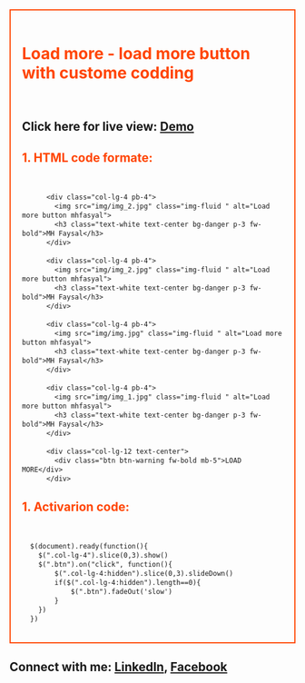 
<div style="border: 2px solid orangered; padding: 20px;">
    <h1 style="color: orangered;">Load more - load more button with custome codding</h1><br>
    <h2>Click here for live view: <a href="https://mhfaysal124.github.io/load_more_button./" target="blank">Demo</a></h2>
<h2 style="color: orangered;">1. HTML code formate: </h2><br>
    

          <div class="col-lg-4 pb-4">
            <img src="img/img_2.jpg" class="img-fluid " alt="Load more button mhfasyal">
            <h3 class="text-white text-center bg-danger p-3 fw-bold">MH Faysal</h3>
          </div>

          <div class="col-lg-4 pb-4">
            <img src="img/img_2.jpg" class="img-fluid " alt="Load more button mhfasyal">
            <h3 class="text-white text-center bg-danger p-3 fw-bold">MH Faysal</h3>
          </div> 

          <div class="col-lg-4 pb-4">
            <img src="img/img.jpg" class="img-fluid " alt="Load more button mhfasyal">
            <h3 class="text-white text-center bg-danger p-3 fw-bold">MH Faysal</h3>
          </div>      

          <div class="col-lg-4 pb-4">
            <img src="img/img_1.jpg" class="img-fluid " alt="Load more button mhfasyal">
            <h3 class="text-white text-center bg-danger p-3 fw-bold">MH Faysal</h3>
          </div>

          <div class="col-lg-12 text-center">
            <div class="btn btn-warning fw-bold mb-5">LOAD MORE</div>
          </div>



<h2 style="color: orangered;">1. Activarion code: </h2><br>


      $(document).ready(function(){
        $(".col-lg-4").slice(0,3).show()
        $(".btn").on("click", function(){
            $(".col-lg-4:hidden").slice(0,3).slideDown()
            if($(".col-lg-4:hidden").length==0){
                $(".btn").fadeOut('slow')
            }
        })
      })

  </div>

  <h2>Connect with me: <a href="https://www.linkedin.com/in/mhfaysal124/"> LinkedIn</a>, <a href="https://www.facebook.com/mhfaysal124">Facebook</a></h2>
